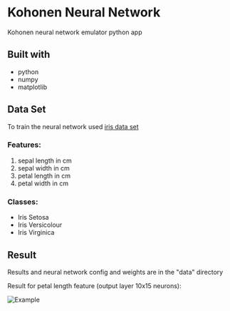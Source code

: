 # Kohonen Neural Network
Kohonen neural network emulator python app 

## Built with

* python
* numpy
* matplotlib

## Data Set

To train the neural network used [iris data set](https://archive.ics.uci.edu/ml/datasets/iris)

### Features:
1. sepal length in cm 
2. sepal width in cm 
3. petal length in cm 
4. petal width in cm 

### Classes:
* Iris Setosa 
* Iris Versicolour 
* Iris Virginica

## Result

Results and neural network config and weights are in the "data" directory

Result for petal length feature (output layer 10x15 neurons):

![Example](https://bitbucket.org/nikon_petr/lakohonen/raw/9c8ab54ae57fe6c36f4d4c1e947c81813add54f3/data/Iris.feature_3.png)
